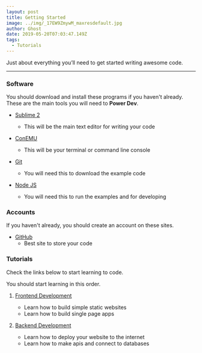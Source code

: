 ```yaml
---
layout: post
title: Getting Started
image: ../img/_17EW9ZmywM_maxresdefault.jpg
author: Ghost
date: 2019-05-20T07:03:47.149Z
tags: 
  - Tutorials
---
```


Just about everything you’ll need to get started writing awesome code.

---

### Software

You should download and install these programs if you haven't already. These are the main tools you will need to **Power Dev**.

- [Sublime 2](https://www.sublimetext.com/2) 
    - This will be the main text editor for writing your code

- [ConEMU](https://conemu.github.io)
    - This will be your terminal or command line console

- [Git](https://git-scm.com/downloads)
    - You will need this to download the example code

- [Node JS](https://nodejs.org/en/)
    - You will need this to run the examples and for developing

### Accounts

If you haven't already, you should create an account on these sites.

- [GitHub](https://github.com)
    - Best site to store your code


### Tutorials

Check the links below to start learning to code.

You should start learning in this order.

1. [Frontend Development](/blog/frontend-development)
    - Learn how to build simple static websites
    - Learn how to build single page apps

1. [Backend Development](/blog/backend-development)
    - Learn how to deploy your website to the internet
    - Learn how to make apis and connect to databases
